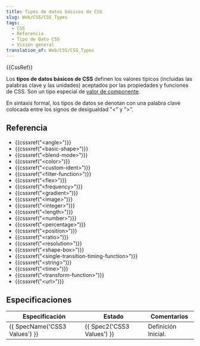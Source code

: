 ```yaml
---
title: Tipos de datos básicos de CSS
slug: Web/CSS/CSS_Types
tags:
  - CSS
  - Referencia
  - Tipo de Dato CSS
  - Visión general
translation_of: Web/CSS/CSS_Types
---
```

<div>{{CssRef}}</div>

<p>Los <strong>tipos de datos básicos de CSS</strong> definen los valores típicos (incluidas las palabras clave y las unidades) aceptados por las propiedades y funciones de CSS. Son un tipo especial de <a href="https://www.w3.org/TR/css3-values/#component-types">valor de componente</a>.</p>

<p>En sintaxis formal, los tipos de datos se denotan con una palabra clave colocada entre los signos de desigualdad "&lt;" y "&gt;".</p>

<h2 id="Referencia">Referencia</h2>

<div class="index">
<ul>
 <li>{{cssxref("&lt;angle&gt;")}}</li>
 <li>{{cssxref("&lt;basic-shape&gt;")}}</li>
 <li>{{cssxref("&lt;blend-mode&gt;")}}</li>
 <li>{{cssxref("&lt;color&gt;")}}</li>
 <li>{{cssxref("&lt;custom-ident&gt;")}}</li>
 <li>{{cssxref("&lt;filter-function&gt;")}}</li>
 <li>{{cssxref("&lt;flex&gt;")}}</li>
 <li>{{cssxref("&lt;frequency&gt;")}}</li>
 <li>{{cssxref("&lt;gradient&gt;")}}</li>
 <li>{{cssxref("&lt;image&gt;")}}</li>
 <li>{{cssxref("&lt;integer&gt;")}}</li>
 <li>{{cssxref("&lt;length&gt;")}}</li>
 <li>{{cssxref("&lt;number&gt;")}}</li>
 <li>{{cssxref("&lt;percentage&gt;")}}</li>
 <li>{{cssxref("&lt;position&gt;")}}</li>
 <li>{{cssxref("&lt;ratio&gt;")}}</li>
 <li>{{cssxref("&lt;resolution&gt;")}}</li>
 <li>{{cssxref("&lt;shape-box&gt;")}}</li>
 <li>{{cssxref("&lt;single-transition-timing-function&gt;")}}</li>
 <li>{{cssxref("&lt;string&gt;")}}</li>
 <li>{{cssxref("&lt;time&gt;")}}</li>
 <li>{{cssxref("&lt;transform-function&gt;")}}</li>
 <li>{{cssxref("&lt;url&gt;")}}</li>
</ul>
</div>

<h2 id="Especificaciones">Especificaciones</h2>

<table class="standard-table">
 <thead>
  <tr>
   <th scope="col">Especificación</th>
   <th scope="col">Estado</th>
   <th scope="col">Comentarios</th>
  </tr>
 </thead>
 <tbody>
  <tr>
   <td>{{ SpecName('CSS3 Values') }}</td>
   <td>{{ Spec2('CSS3 Values') }}</td>
   <td>Definición Inicial.</td>
  </tr>
 </tbody>
</table>

